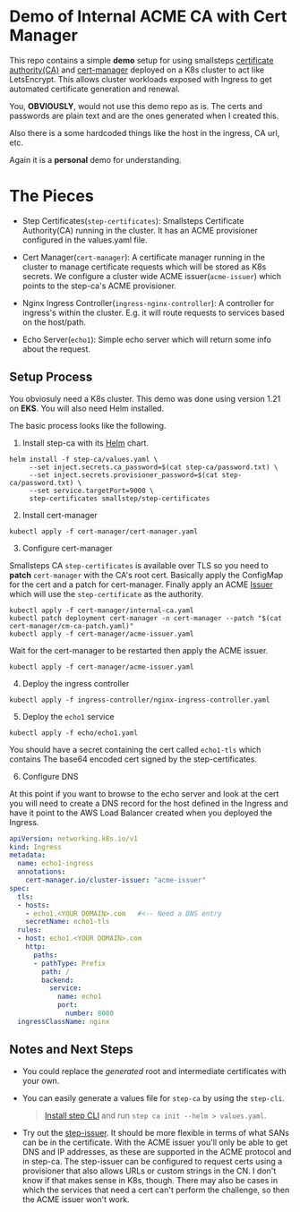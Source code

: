 # Demo of Internal ACME CA with Cert Manager

This repo contains a simple **demo** setup for using smallsteps 
[certificate authority(CA)](https://github.com/smallstep/certificates)
and [cert-manager](https://cert-manager.io/docs/configuration/acme/) deployed 
on a K8s cluster to act like LetsEncrypt. This allows cluster workloads exposed 
with Ingress to get automated certificate generation and renewal.

You, **OBVIOUSLY**, would not use this demo repo as is. The certs and passwords 
are plain text and are the ones generated when I created this.

Also there is a some hardcoded things like the host in the ingress, CA url, etc.

Again it is a **personal** demo for understanding.

# The Pieces

* Step Certificates(`step-certificates`): Smallsteps Certificate Authority(CA) running in 
the cluster. It has an ACME provisioner configured in the values.yaml file.

* Cert Manager(`cert-manager`): A certificate manager running in the cluster to manage 
certificate requests which will be stored as K8s secrets. We configure a cluster 
wide ACME issuer(`acme-issuer`) which points to the step-ca's ACME provisioner.

* Nginx Ingress Controller(`ingress-nginx-controller`): A controller for ingress's 
within the cluster. E.g. it will route requests to services based on the host/path. 

* Echo Server(`echo1`): Simple echo server which will return some info about the request.

## Setup Process
You obviosuly need a K8s cluster. This demo was done using version 1.21 on **EKS**. 
You will also need Helm installed.

The basic process looks like the following.

1. Install step-ca with its [Helm](https://github.com/smallstep/helm-charts/tree/master/step-certificates) 
chart.

```console
helm install -f step-ca/values.yaml \
     --set inject.secrets.ca_password=$(cat step-ca/password.txt) \
     --set inject.secrets.provisioner_password=$(cat step-ca/password.txt) \
     --set service.targetPort=9000 \
     step-certificates smallstep/step-certificates
```

2. Install cert-manager

```console
kubectl apply -f cert-manager/cert-manager.yaml
```

3. Configure cert-manager

Smallsteps CA `step-certificates` is available over TLS so you need to **patch** `cert-manager` 
with the CA's root cert. Basically apply the ConfigMap for the cert and a patch for 
cert-manager. Finally apply an ACME [Issuer](https://cert-manager.io/docs/configuration/acme/#configuration) 
which will use the `step-certificate` as the authority.

```console
kubectl apply -f cert-manager/internal-ca.yaml
kubectl patch deployment cert-manager -n cert-manager --patch "$(cat cert-manager/cm-ca-patch.yaml)"
kubectl apply -f cert-manager/acme-issuer.yaml
```

Wait for the cert-manager to be restarted then apply the ACME issuer.

```console
kubectl apply -f cert-manager/acme-issuer.yaml
```

4. Deploy the ingress controller

```console
kubectl apply -f ingress-controller/nginx-ingress-controller.yaml
```

5. Deploy the `echo1` service

```console
kubectl apply -f echo/echo1.yaml
```

You should have a secret containing the cert called `echo1-tls` which contains 
The base64 encoded cert signed by the step-certificates.

6. Configure DNS

At this point if you want to browse to the echo server and look at the cert 
you will need to create a DNS record for the host defined in the Ingress and 
have it point to the AWS Load Balancer created when you deployed the Ingress.

```yaml
apiVersion: networking.k8s.io/v1
kind: Ingress
metadata:
  name: echo1-ingress
  annotations:
    cert-manager.io/cluster-issuer: "acme-issuer"
spec:
  tls:
  - hosts:
    - echo1.<YOUR DOMAIN>.com   #<-- Need a DNS entry
    secretName: echo1-tls
  rules:
  - host: echo1.<YOUR DOMAIN>.com
    http:
      paths:
      - pathType: Prefix
        path: /
        backend:
          service:
            name: echo1
            port:
              number: 8080
  ingressClassName: nginx
```

## Notes and Next Steps

* You could replace the *generated* root and intermediate certificates with 
your own. 

* You can easily generate a values file for `step-ca` by using the `step-cli`.
  > [Install step CLI](https://smallstep.com/docs/step-cli/installation) and run 
  > `step ca init --helm > values.yaml`.

* Try out the [step-issuer](https://github.com/smallstep/step-issuer).
  It should be more flexible in terms of what SANs can be in the certificate. With 
  the ACME issuer you'll only be able to get DNS and IP addresses, as these are supported 
  in the ACME protocol and in step-ca. The step-issuer can be configured to request certs 
  using a provisioner that also allows URLs or custom strings in the CN. 
  I don't know if that makes sense in K8s, though. There may also be cases in which the services 
  that need a cert can't perform the challenge, so then the ACME issuer won't work.

